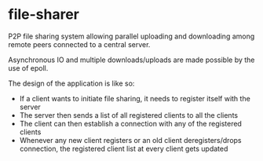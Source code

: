 file-sharer
===========

P2P file sharing system allowing parallel uploading and downloading among remote peers connected to a central server.

Asynchronous IO and multiple downloads/uploads are made possible by the use of epoll.

The design of the application is like so:

- If a client wants to initiate file sharing, it needs to register itself with the server
- The server then sends a list of all registered clients to all the clients
- The client can then establish a connection with any of the registered clients
- Whenever any new client registers or an old client deregisters/drops connection, the registered client list at every client gets updated
